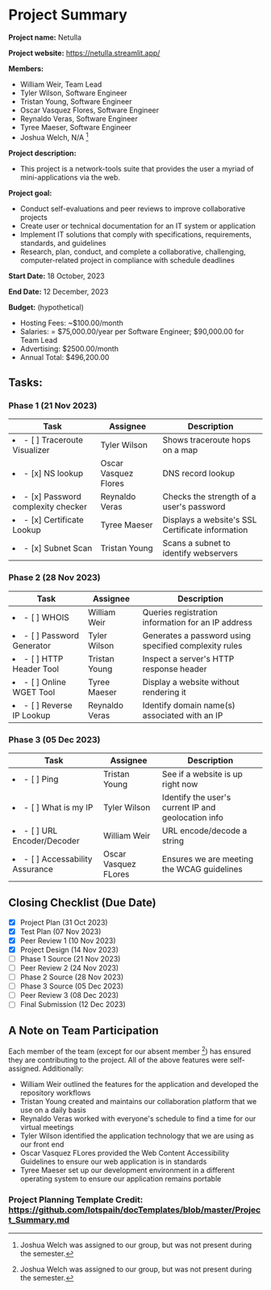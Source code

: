 # Project Summary

**Project name:** Netulla

**Project website:** https://netulla.streamlit.app/

**Members:**

-   William Weir, Team Lead
-   Tyler Wilson, Software Engineer
-   Tristan Young, Software Engineer
-   Oscar Vasquez Flores, Software Engineer
-   Reynaldo Veras, Software Engineer
-   Tyree Maeser, Software Engineer
-   Joshua Welch, N/A [^1]

[^1]: Joshua Welch was assigned to our group, but was not present during the semester.

**Project description:**

-   This project is a network-tools suite that provides the user a myriad of mini-applications via the web.

**Project goal:**

-   Conduct self-evaluations and peer reviews to improve collaborative projects
-   Create user or technical documentation for an IT system or application
-   Implement IT solutions that comply with specifications, requirements, standards, and guidelines
-   Research, plan, conduct, and complete a collaborative, challenging, computer-related project in compliance with schedule deadlines

**Start Date:** 18 October, 2023

**End Date:** 12 December, 2023

**Budget:** (hypothetical)

-   Hosting Fees: ~$100.00/month
-   Salaries: = $75,000.00/year per Software Engineer; $90,000.00 for Team Lead
-   Advertising: $2500.00/month
-   Annual Total: $496,200.00

## Tasks:

### Phase 1 (21 Nov 2023)

| Task                                       | Assignee             | Description                                      |
| ------------------------------------------ | -------------------- | ------------------------------------------------ |
| <li>- [ ] Traceroute Visualizer</li>       | Tyler Wilson         | Shows traceroute hops on a map                   |
| <li>- [x] NS lookup</li>                   | Oscar Vasquez Flores | DNS record lookup                                |
| <li>- [x] Password complexity checker</li> | Reynaldo Veras       | Checks the strength of a user's password         |
| <li>- [x] Certificate Lookup</li>          | Tyree Maeser         | Displays a website's SSL Certificate information |
| <li>- [x] Subnet Scan</li>                 | Tristan Young        | Scans a subnet to identify webservers            |

### Phase 2 (28 Nov 2023)

| Task                              | Assignee       | Description                                           |
| --------------------------------- | -------------- | ----------------------------------------------------- |
| <li>- [ ] WHOIS</li>              | William Weir   | Queries registration information for an IP address    |
| <li>- [ ] Password Generator</li> | Tyler Wilson   | Generates a password using specified complexity rules |
| <li>- [ ] HTTP Header Tool</li>   | Tristan Young  | Inspect a server's HTTP response header               |
| <li>- [ ] Online WGET Tool</li>   | Tyree Maeser   | Display a website without rendering it                |
| <li>- [ ] Reverse IP Lookup</li>  | Reynaldo Veras | Identify domain name(s) associated with an IP         |

### Phase 3 (05 Dec 2023)

| Task                                   | Assignee             | Description                                         |
| -------------------------------------- | -------------------- | --------------------------------------------------- |
| <li>- [ ] Ping</li>                    | Tristan Young        | See if a website is up right now                    |
| <li>- [ ] What is my IP</li>           | Tyler Wilson         | Identify the user's current IP and geolocation info |
| <li>- [ ] URL Encoder/Decoder</li>     | William Weir         | URL encode/decode a string                          |
| <li>- [ ] Accessability Assurance</li> | Oscar Vasquez FLores | Ensures we are meeting the WCAG guidelines          |

## Closing Checklist (Due Date)

-   [x] Project Plan (31 Oct 2023)
-   [x] Test Plan (07 Nov 2023)
-   [x] Peer Review 1 (10 Nov 2023)
-   [x] Project Design (14 Nov 2023)
-   [ ] Phase 1 Source (21 Nov 2023)
-   [ ] Peer Review 2 (24 Nov 2023)
-   [ ] Phase 2 Source (28 Nov 2023)
-   [ ] Phase 3 Source (05 Dec 2023)
-   [ ] Peer Review 3 (08 Dec 2023)
-   [ ] Final Submission (12 Dec 2023)

## A Note on Team Participation

Each member of the team (except for our absent member [^1]) has ensured they are contributing to the project. All of the above features were self-assigned. Additionally:

-   William Weir outlined the features for the application and developed the repository workflows
-   Tristan Young created and maintains our collaboration platform that we use on a daily basis
-   Reynaldo Veras worked with everyone's schedule to find a time for our virtual meetings
-   Tyler Wilson identified the application technology that we are using as our front end
-   Oscar Vasquez FLores provided the Web Content Accessibility Guidelines to ensure our web application is in standards
-   Tyree Maeser set up our development environment in a different operating system to ensure our application remains portable

### Project Planning Template Credit: https://github.com/lotspaih/docTemplates/blob/master/Project_Summary.md
